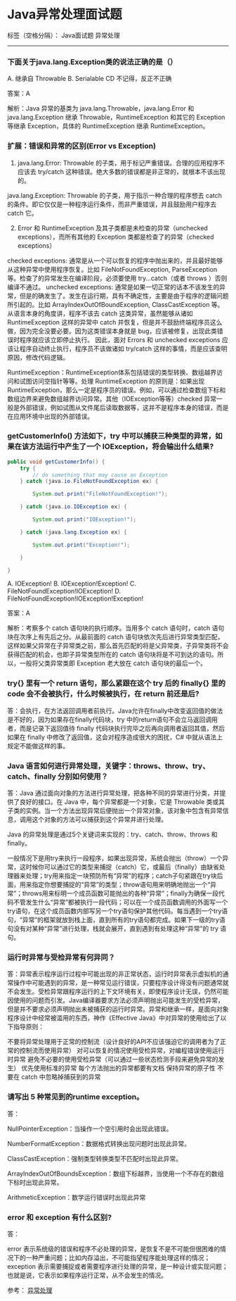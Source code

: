 ﻿# Java异常处理面试题

标签（空格分隔）： Java面试题 异常处理

---

### 下面关于java.lang.Exception类的说法正确的是（）
A. 继承自 Throwable
B. Serialable
CD 不记得，反正不正确

答案：A

解析：Java 异常的基类为 java.lang.Throwable，java.lang.Error 和 java.lang.Exception 继承 Throwable，RuntimeException 和其它的 Exception 等继承 Exception，具体的 RuntimeException 继承 RuntimeException。

### 扩展：错误和异常的区别(Error vs Exception)
1) java.lang.Error: Throwable 的子类，用于标记严重错误。合理的应用程序不应该去 try/catch 这种错误。绝大多数的错误都是非正常的，就根本不该出现的。

java.lang.Exception: Throwable 的子类，用于指示一种合理的程序想去 catch 的条件。即它仅仅是一种程序运行条件，而非严重错误，并且鼓励用户程序去 catch 它。

2) Error 和 RuntimeException 及其子类都是未检查的异常（unchecked exceptions），而所有其他的 Exception 类都是检查了的异常（checked exceptions）

checked exceptions: 通常是从一个可以恢复的程序中抛出来的，并且最好能够从这种异常中使用程序恢复。比如 FileNotFoundException, ParseException 等。检查了的异常发生在编译阶段，必须要使用 try…catch（或者 throws ）否则编译不通过。
unchecked exceptions: 通常是如果一切正常的话本不该发生的异常，但是的确发生了。发生在运行期，具有不确定性，主要是由于程序的逻辑问题所引起的。比如 ArrayIndexOutOfBoundException, ClassCastException 等。从语言本身的角度讲，程序不该去 catch 这类异常，虽然能够从诸如 RuntimeException 这样的异常中 catch 并恢复，但是并不鼓励终端程序员这么做，因为完全没要必要。因为这类错误本身就是 bug，应该被修复，出现此类错误时程序就应该立即停止执行。 因此，面对 Errors 和 unchecked exceptions 应该让程序自动终止执行，程序员不该做诸如 try/catch 这样的事情，而是应该查明原因，修改代码逻辑。

RuntimeException：RuntimeException体系包括错误的类型转换、数组越界访问和试图访问空指针等等。处理 RuntimeException 的原则是：如果出现 RuntimeException，那么一定是程序员的错误。例如，可以通过检查数组下标和数组边界来避免数组越界访问异常。其他（IOException等等）checked 异常一般是外部错误，例如试图从文件尾后读取数据等，这并不是程序本身的错误，而是在应用环境中出现的外部错误。

### getCustomerInfo() 方法如下，try 中可以捕获三种类型的异常，如果在该方法运行中产生了一个 IOException，将会输出什么结果?
```java
public void getCustomerInfo() {
    try {
        // do something that may cause an Exception
    } catch (java.io.FileNotFoundException ex) {

        System.out.print("FileNotFoundException!");

    } catch (java.io.IOException ex) {

        System.out.print("IOException!");

    } catch (java.lang.Exception ex) {

        System.out.print("Exception!");

    }

}
```
A. IOException!
B. IOException!Exception!
C. FileNotFoundException!IOException!
D. FileNotFoundException!IOException!Exception!

答案：A

解析：考察多个 catch 语句块的执行顺序。当用多个 catch 语句时，catch 语句块在次序上有先后之分。从最前面的 catch 语句块依次先后进行异常类型匹配，这样如果父异常在子异常类之前，那么首先匹配的将是父异常类，子异常类将不会获得匹配的机会，也即子异常类型所在的 catch 语句块将是不可到达的语句。所以，一般将父类异常类即 Exception 老大放在 catch 语句块的最后一个。

### try{} 里有一个 return 语句，那么紧跟在这个 try 后的 finally{} 里的 code 会不会被执行，什么时候被执行，在 return 前还是后?
答：会执行，在方法返回调用者前执行。Java允许在finally中改变返回值的做法是不好的，因为如果存在finally代码块，try 中的return语句不会立马返回调用者，而是记录下返回值待 finally 代码块执行完毕之后再向调用者返回其值，然后如果在 finally 中修改了返回值，这会对程序造成很大的困扰，C# 中就从语法上规定不能做这样的事。

### Java 语言如何进行异常处理，关键字：throws、throw、try、catch、finally 分别如何使用？
答：Java 通过面向对象的方法进行异常处理，把各种不同的异常进行分类，并提供了良好的接口。在 Java 中，每个异常都是一个对象，它是 Throwable 类或其子类的实例。当一个方法出现异常后便抛出一个异常对象，该对象中包含有异常信息，调用这个对象的方法可以捕获到这个异常并进行处理。

Java 的异常处理是通过5个关键词来实现的：try、catch、throw、throws 和 finally。

一般情况下是用try来执行一段程序，如果出现异常，系统会抛出（throw）一个异常，这时候你可以通过它的类型来捕捉（catch）它，或最后（finally）由缺省处理器来处理；try用来指定一块预防所有“异常”的程序；catch子句紧跟在try块后面，用来指定你想要捕捉的“异常”的类型；throw语句用来明确地抛出一个“异常”；throws用来标明一个成员函数可能抛出的各种“异常”；finally为确保一段代码不管发生什么“异常”都被执行一段代码；可以在一个成员函数调用的外面写一个try语句，在这个成员函数内部写另一个try语句保护其他代码。每当遇到一个try语句，“异常”的框架就放到栈上面，直到所有的try语句都完成。如果下一级的try语句没有对某种“异常”进行处理，栈就会展开，直到遇到有处理这种“异常”的 try 语句。

### 运行时异常与受检异常有何异同？
答：异常表示程序运行过程中可能出现的非正常状态，运行时异常表示虚拟机的通常操作中可能遇到的异常，是一种常见运行错误，只要程序设计得没有问题通常就不会发生。受检异常跟程序运行的上下文环境有关，即使程序设计无误，仍然可能因使用的问题而引发。Java编译器要求方法必须声明抛出可能发生的受检异常，但是并不要求必须声明抛出未被捕获的运行时异常。异常和继承一样，是面向对象程序设计中经常被滥用的东西，神作《Effective Java》中对异常的使用给出了以下指导原则：

不要将异常处理用于正常的控制流（设计良好的API不应该强迫它的调用者为了正常的控制流而使用异常）
对可以恢复的情况使用受检异常，对编程错误使用运行时异常
避免不必要的使用受检异常（可以通过一些状态检测手段来避免异常的发生）
优先使用标准的异常
每个方法抛出的异常都要有文档
保持异常的原子性
不要在 catch 中忽略掉捕获到的异常
### 请写出 5 种常见到的runtime exception。
答：

NullPointerException：当操作一个空引用时会出现此错误。

NumberFormatException：数据格式转换出现问题时出现此异常。

ClassCastException：强制类型转换类型不匹配时出现此异常。

ArrayIndexOutOfBoundsException：数组下标越界，当使用一个不存在的数组下标时出现此异常。

ArithmeticException：数学运行错误时出现此异常

### error 和 exception 有什么区别?
答：

error 表示系统级的错误和程序不必处理的异常，是恢复不是不可能但很困难的情况下的一种严重问题；比如内存溢出，不可能指望程序能处理这样的情况； exception 表示需要捕捉或者需要程序进行处理的异常，是一种设计或实现问题；也就是说，它表示如果程序运行正常，从不会发生的情况。


参考：
[异常处理][1]


  [1]: http://wiki.jikexueyuan.com/project/java-interview-bible/exception.html